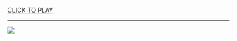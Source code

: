 
<a href="https://premium76.site?title=snak_games&ref=12M">CLICK TO PLAY</a></h3>
<hr>

<a href="https://premium76.site?title=snak_games&ref=12M"><img src="https://clearcache.store/games.png"></a>



